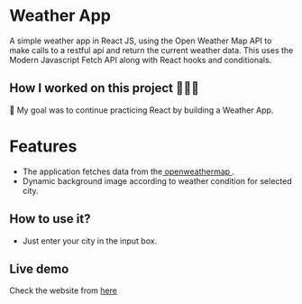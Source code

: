 # Weather App

A simple weather app in React JS, using the Open Weather Map API to make calls to a restful api and return the current weather data. This uses the Modern Javascript Fetch API along with React hooks and conditionals.

## How I worked on this project 👩🏼‍💻

🚀 My goal was to continue practicing React by building a Weather App.

# Features

- The application fetches data from the<a href="https://api.openweathermap.org/data/2.5/weather/"> openweathermap </a>.
- Dynamic background image according to weather condition for selected city.

## How to use it?

- Just enter your city in the input box.</p>

## Live demo

<p>Check the website from <a href="https://rociogarrido.github.io/weather-app/"> here </a> </p>
